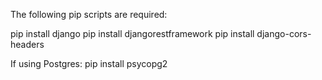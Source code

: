 The following pip scripts are required:

pip install django
pip install djangorestframework
pip install django-cors-headers

If using Postgres:
pip install psycopg2